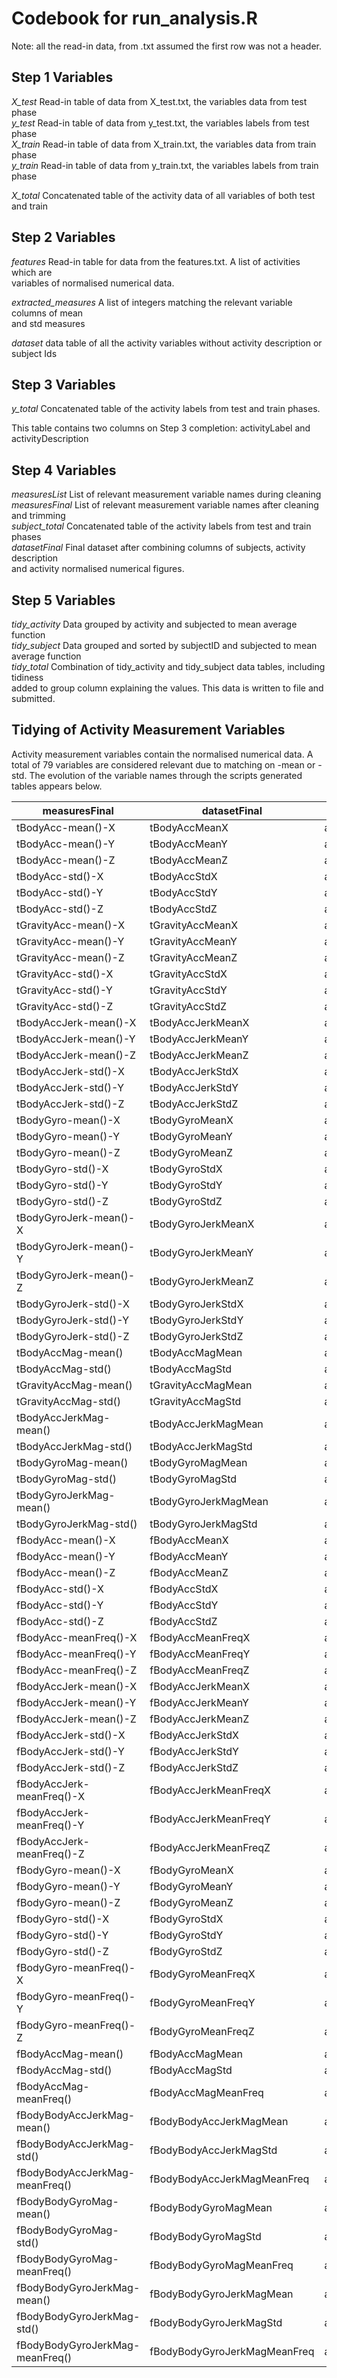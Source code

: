 # Codebook for run_analysis.R

Note: all the read-in data, from .txt assumed the first row was not a header.

## Step 1 Variables

*X_test*  Read-in table of data from X_test.txt, the variables data from test phase <br>
*y_test*  Read-in table of data from y_test.txt, the variables labels from test phase <br>
*X_train* Read-in table of data from X_train.txt, the variables data from train phase <br>
*y_train* Read-in table of data from y_train.txt, the variables labels from train phase <br>

*X_total* Concatenated table of the activity data of all variables of both test and train <br>	


## Step 2 Variables
*features* Read-in table for data from the features.txt. A list of activities which are <br>
variables of normalised numerical data.

*extracted_measures* A list of integers matching the relevant variable columns of mean <br>
and std measures

*dataset* data table of all the activity variables without activity description or subject Ids


## Step 3 Variables 

*y_total* Concatenated table of the activity labels from test and train phases. <br>

This table contains two columns on Step 3 completion: activityLabel and activityDescription

## Step 4 Variables

*measuresList* List of relevant measurement variable names during cleaning <br>
*measuresFinal*  List of relevant measurement variable names after cleaning and trimming <br>
*subject_total* Concatenated table of the activity labels from test and train phases <br>
*datasetFinal* Final dataset after combining columns of subjects, activity description <br>
and activity normalised numerical figures. <br>


## Step 5 Variables

*tidy_activity* Data grouped by activity and subjected to mean average function <br>
*tidy_subject* Data grouped and sorted by subjectID and subjected to mean average function <br>
*tidy_total* Combination of tidy_activity and tidy_subject data tables, including tidiness <br>
added to group column explaining the values. This data is written to file and submitted.



## Tidying of Activity Measurement Variables

Activity measurement variables contain the normalised numerical data.
A total of 79 variables are considered relevant due to matching on -mean or -std.
The evolution of the variable names through the scripts generated tables appears below.

| **measuresFinal**               | **datasetFinal**             | **Tidy_total**                      |
|---------------------------------|------------------------------|-------------------------------------|
| tBodyAcc-mean()-X               | tBodyAccMeanX                | averagetBodyAccMeanX                |
| tBodyAcc-mean()-Y               | tBodyAccMeanY                | averagetBodyAccMeanY                |
| tBodyAcc-mean()-Z               | tBodyAccMeanZ                | averagetBodyAccMeanZ                |
| tBodyAcc-std()-X                | tBodyAccStdX                 | averagetBodyAccStdX                 |
| tBodyAcc-std()-Y                | tBodyAccStdY                 | averagetBodyAccStdY                 |
| tBodyAcc-std()-Z                | tBodyAccStdZ                 | averagetBodyAccStdZ                 |
| tGravityAcc-mean()-X            | tGravityAccMeanX             | averagetGravityAccMeanX             |
| tGravityAcc-mean()-Y            | tGravityAccMeanY             | averagetGravityAccMeanY             |
| tGravityAcc-mean()-Z            | tGravityAccMeanZ             | averagetGravityAccMeanZ             |
| tGravityAcc-std()-X             | tGravityAccStdX              | averagetGravityAccStdX              |
| tGravityAcc-std()-Y             | tGravityAccStdY              | averagetGravityAccStdY              |
| tGravityAcc-std()-Z             | tGravityAccStdZ              | averagetGravityAccStdZ              |
| tBodyAccJerk-mean()-X           | tBodyAccJerkMeanX            | averagetBodyAccJerkMeanX            |
| tBodyAccJerk-mean()-Y           | tBodyAccJerkMeanY            | averagetBodyAccJerkMeanY            |
| tBodyAccJerk-mean()-Z           | tBodyAccJerkMeanZ            | averagetBodyAccJerkMeanZ            |
| tBodyAccJerk-std()-X            | tBodyAccJerkStdX             | averagetBodyAccJerkStdX             |
| tBodyAccJerk-std()-Y            | tBodyAccJerkStdY             | averagetBodyAccJerkStdY             |
| tBodyAccJerk-std()-Z            | tBodyAccJerkStdZ             | averagetBodyAccJerkStdZ             |
| tBodyGyro-mean()-X              | tBodyGyroMeanX               | averagetBodyGyroMeanX               |
| tBodyGyro-mean()-Y              | tBodyGyroMeanY               | averagetBodyGyroMeanY               |
| tBodyGyro-mean()-Z              | tBodyGyroMeanZ               | averagetBodyGyroMeanZ               |
| tBodyGyro-std()-X               | tBodyGyroStdX                | averagetBodyGyroStdX                |
| tBodyGyro-std()-Y               | tBodyGyroStdY                | averagetBodyGyroStdY                |
| tBodyGyro-std()-Z               | tBodyGyroStdZ                | averagetBodyGyroStdZ                |
| tBodyGyroJerk-mean()-X          | tBodyGyroJerkMeanX           | averagetBodyGyroJerkMeanX           |
| tBodyGyroJerk-mean()-Y          | tBodyGyroJerkMeanY           | averagetBodyGyroJerkMeanY           |
| tBodyGyroJerk-mean()-Z          | tBodyGyroJerkMeanZ           | averagetBodyGyroJerkMeanZ           |
| tBodyGyroJerk-std()-X           | tBodyGyroJerkStdX            | averagetBodyGyroJerkStdX            |
| tBodyGyroJerk-std()-Y           | tBodyGyroJerkStdY            | averagetBodyGyroJerkStdY            |
| tBodyGyroJerk-std()-Z           | tBodyGyroJerkStdZ            | averagetBodyGyroJerkStdZ            |
| tBodyAccMag-mean()              | tBodyAccMagMean              | averagetBodyAccMagMean              |
| tBodyAccMag-std()               | tBodyAccMagStd               | averagetBodyAccMagStd               |
| tGravityAccMag-mean()           | tGravityAccMagMean           | averagetGravityAccMagMean           |
| tGravityAccMag-std()            | tGravityAccMagStd            | averagetGravityAccMagStd            |
| tBodyAccJerkMag-mean()          | tBodyAccJerkMagMean          | averagetBodyAccJerkMagMean          |
| tBodyAccJerkMag-std()           | tBodyAccJerkMagStd           | averagetBodyAccJerkMagStd           |
| tBodyGyroMag-mean()             | tBodyGyroMagMean             | averagetBodyGyroMagMean             |
| tBodyGyroMag-std()              | tBodyGyroMagStd              | averagetBodyGyroMagStd              |
| tBodyGyroJerkMag-mean()         | tBodyGyroJerkMagMean         | averagetBodyGyroJerkMagMean         |
| tBodyGyroJerkMag-std()          | tBodyGyroJerkMagStd          | averagetBodyGyroJerkMagStd          |
| fBodyAcc-mean()-X               | fBodyAccMeanX                | averagefBodyAccMeanX                |
| fBodyAcc-mean()-Y               | fBodyAccMeanY                | averagefBodyAccMeanY                |
| fBodyAcc-mean()-Z               | fBodyAccMeanZ                | averagefBodyAccMeanZ                |
| fBodyAcc-std()-X                | fBodyAccStdX                 | averagefBodyAccStdX                 |
| fBodyAcc-std()-Y                | fBodyAccStdY                 | averagefBodyAccStdY                 |
| fBodyAcc-std()-Z                | fBodyAccStdZ                 | averagefBodyAccStdZ                 |
| fBodyAcc-meanFreq()-X           | fBodyAccMeanFreqX            | averagefBodyAccMeanFreqX            |
| fBodyAcc-meanFreq()-Y           | fBodyAccMeanFreqY            | averagefBodyAccMeanFreqY            |
| fBodyAcc-meanFreq()-Z           | fBodyAccMeanFreqZ            | averagefBodyAccMeanFreqZ            |
| fBodyAccJerk-mean()-X           | fBodyAccJerkMeanX            | averagefBodyAccJerkMeanX            |
| fBodyAccJerk-mean()-Y           | fBodyAccJerkMeanY            | averagefBodyAccJerkMeanY            |
| fBodyAccJerk-mean()-Z           | fBodyAccJerkMeanZ            | averagefBodyAccJerkMeanZ            |
| fBodyAccJerk-std()-X            | fBodyAccJerkStdX             | averagefBodyAccJerkStdX             |
| fBodyAccJerk-std()-Y            | fBodyAccJerkStdY             | averagefBodyAccJerkStdY             |
| fBodyAccJerk-std()-Z            | fBodyAccJerkStdZ             | averagefBodyAccJerkStdZ             |
| fBodyAccJerk-meanFreq()-X       | fBodyAccJerkMeanFreqX        | averagefBodyAccJerkMeanFreqX        |
| fBodyAccJerk-meanFreq()-Y       | fBodyAccJerkMeanFreqY        | averagefBodyAccJerkMeanFreqY        |
| fBodyAccJerk-meanFreq()-Z       | fBodyAccJerkMeanFreqZ        | averagefBodyAccJerkMeanFreqZ        |
| fBodyGyro-mean()-X              | fBodyGyroMeanX               | averagefBodyGyroMeanX               |
| fBodyGyro-mean()-Y              | fBodyGyroMeanY               | averagefBodyGyroMeanY               |
| fBodyGyro-mean()-Z              | fBodyGyroMeanZ               | averagefBodyGyroMeanZ               |
| fBodyGyro-std()-X               | fBodyGyroStdX                | averagefBodyGyroStdX                |
| fBodyGyro-std()-Y               | fBodyGyroStdY                | averagefBodyGyroStdY                |
| fBodyGyro-std()-Z               | fBodyGyroStdZ                | averagefBodyGyroStdZ                |
| fBodyGyro-meanFreq()-X          | fBodyGyroMeanFreqX           | averagefBodyGyroMeanFreqX           |
| fBodyGyro-meanFreq()-Y          | fBodyGyroMeanFreqY           | averagefBodyGyroMeanFreqY           |
| fBodyGyro-meanFreq()-Z          | fBodyGyroMeanFreqZ           | averagefBodyGyroMeanFreqZ           |
| fBodyAccMag-mean()              | fBodyAccMagMean              | averagefBodyAccMagMean              |
| fBodyAccMag-std()               | fBodyAccMagStd               | averagefBodyAccMagStd               |
| fBodyAccMag-meanFreq()          | fBodyAccMagMeanFreq          | averagefBodyAccMagMeanFreq          |
| fBodyBodyAccJerkMag-mean()      | fBodyBodyAccJerkMagMean      | averagefBodyBodyAccJerkMagMean      |
| fBodyBodyAccJerkMag-std()       | fBodyBodyAccJerkMagStd       | averagefBodyBodyAccJerkMagStd       |
| fBodyBodyAccJerkMag-meanFreq()  | fBodyBodyAccJerkMagMeanFreq  | averagefBodyBodyAccJerkMagMeanFreq  |
| fBodyBodyGyroMag-mean()         | fBodyBodyGyroMagMean         | averagefBodyBodyGyroMagMean         |
| fBodyBodyGyroMag-std()          | fBodyBodyGyroMagStd          | averagefBodyBodyGyroMagStd          |
| fBodyBodyGyroMag-meanFreq()     | fBodyBodyGyroMagMeanFreq     | averagefBodyBodyGyroMagMeanFreq     |
| fBodyBodyGyroJerkMag-mean()     | fBodyBodyGyroJerkMagMean     | averagefBodyBodyGyroJerkMagMean     |
| fBodyBodyGyroJerkMag-std()      | fBodyBodyGyroJerkMagStd      | averagefBodyBodyGyroJerkMagStd      |
| fBodyBodyGyroJerkMag-meanFreq() | fBodyBodyGyroJerkMagMeanFreq | averagefBodyBodyGyroJerkMagMeanFreq |